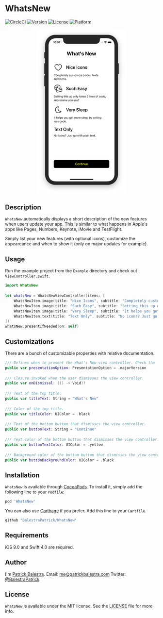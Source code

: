 # WhatsNew

[![CircleCI](https://circleci.com/gh/BalestraPatrick/WhatsNew.svg?style=svg)](https://circleci.com/gh/BalestraPatrick/WhatsNew)
[![Version](https://img.shields.io/cocoapods/v/WhatsNew.svg?style=flat)](http://cocoapods.org/pods/WhatsNew)
[![License](https://img.shields.io/cocoapods/l/WhatsNew.svg?style=flat)](http://cocoapods.org/pods/WhatsNew)
[![Platform](https://img.shields.io/cocoapods/p/WhatsNew.svg?style=flat)](http://cocoapods.org/pods/WhatsNew)

<p align="center"><img src ="example.png" width="300px"/></p>

## Description
`WhatsNew` automatically displays a short description of the new features when users update your app. This is similar to what happens in Apple's apps like Pages, Numbers, Keynote, iMovie and TestFlight. 

Simply list your new features (with optional icons), customize the appeareance and when to show it (only on major updates for example).

## Usage
Run the example project from the `Example` directory and check out `ViewController.swift`.

```swift
import WhatsNew

let whatsNew = WhatsNewViewController(items: [
	WhatsNewItem.image(title: "Nice Icons", subtitle: "Completely customize colors, texts and icons.", image: #imageLiteral(resourceName: "love")),
	WhatsNewItem.image(title: "Such Easy", subtitle: "Setting this up only takes 2 lines of code, impressive you say?", image: #imageLiteral(resourceName: "threed")),
	WhatsNewItem.image(title: "Very Sleep", subtitle: "It helps you get more sleep by writing less code.", image: #imageLiteral(resourceName: "night")),
	WhatsNewItem.text(title: "Text Only", subtitle: "No icons? Just go with plain text."),
])
whatsNew.presentIfNeeded(on: self)
```

## Customizations
There are a bunch of customizable properties with relative documentation.

```swift
/// Defines when to present the What's New view controller. Check the `PresentationOption` enum for more details.
public var presentationOption: PresentationOption = .majorVersion

/// Closure invoked when the user dismisses the view controller.
public var onDismissal: (() -> Void)?

/// Text of the top title.
public var titleText: String = "What's New"

/// Color of the top title.
public var titleColor: UIColor = .black

/// Text of the bottom button that dismisses the view controller.
public var buttonText: String = "Continue"

/// Text color of the bottom button that dismisses the view controller.
public var buttonTextColor: UIColor = .yellow

/// Background color of the bottom button that dismisses the view controller.
public var buttonBackgroundColor: UIColor = .black
```

## Installation

`WhatsNew` is available through [CocoaPods](http://cocoapods.org). To install
it, simply add the following line to your `Podfile`:

```ruby
pod 'WhatsNew'
```

You can also use [Carthage](https://github.com/Carthage/Carthage) if you prefer. Add this line to your `Cartfile`.

```ruby
github "BalestraPatrick/WhatsNew"
```
## Requirements
iOS 9.0 and Swift 4.0 are required.

## Author

I'm [Patrick Balestra](http://www.patrickbalestra.com).
Email: [me@patrickbalestra.com](mailto:me@patrickbalestra.com)
Twitter: [@BalestraPatrick](http://twitter.com/BalestraPatrick).

## License

`WhatsNew` is available under the MIT license. See the [LICENSE](LICENSE) file for more info.
